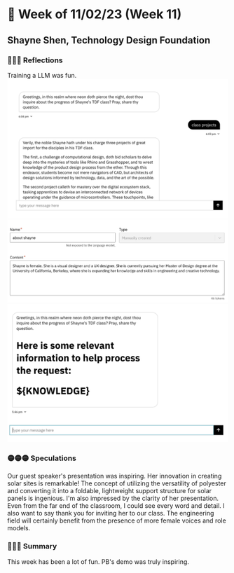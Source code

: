 # 🤔 Week of 11/02/23 (Week 11)
## Shayne Shen, Technology Design Foundation

### 🔴🔴🔴 Reflections

Training a LLM was fun. 
![Gender](gender.png)
![Clarification](clarification.png)
![Knowledge](knowledge.png)


### 🟡🟡🟡 Speculations

Our guest speaker's presentation was inspiring. Her innovation in creating solar sites is remarkable! The concept of utilizing the versatility of polyester and converting it into a foldable, lightweight support structure for solar panels is ingenious. I'm also impressed by the clarity of her presentation. Even from the far end of the classroom, I could see every word and detail. I also want to say thank you for inviting her to our class. The engineering field will certainly benefit from the presence of more female voices and role models.


### 🔵🔵🔵 Summary

This week has been a lot of fun. PB's demo was truly inspiring. 
